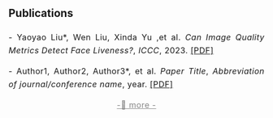 <h2 style="margin: 2px 0px -10px;">
  <a href="./publication.html" style="text-decoration: none; color: inherit;">Publications</a>
</h2>
<br>
<div style="font-size: 16px; line-height: 1.6; letter-spacing: 0.5px; text-align: justify;">
  <p>
    - Yaoyao Liu*, Wen Liu, Xinda Yu ,et al. 
    <em>Can Image Quality Metrics Detect Face Liveness?</em>, <em>ICCC</em>, 2023.
    <a href="./assets/files/curriculum_vitae.pdf" target="_blank">[PDF]</a>
  </p>
  <p>
    - Author1, Author2, Author3*, et al.  <!--一次建议只展示三个author，为第一作者，第二作者，通讯作者--> 
    <em>Paper Title</em>, <em>Abbreviation of journal/conference name</em>, year.<!--展示论文名，期刊/会议缩写，年份--> 
    <a href="./assets/files/curriculum_vitae.pdf" target="_blank">[PDF]</a>
  </p>
  <p style="font-size: 16px; text-align: center; margin-bottom: 0px;">
    <a href="./publication.html" style="text-decoration: underline; color: #888;">
        -🔺 more - <!--用于跳转到详情页--> 
    </a>
  </p>
</div>
